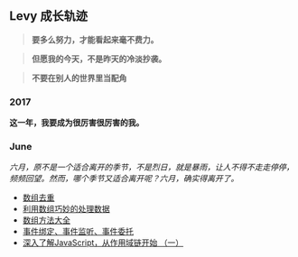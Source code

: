 ## Levy 成长轨迹
> **要多么努力，才能看起来毫不费力。**

> **但愿我的今天，不是昨天的冷淡抄袭。**

> **不要在别人的世界里当配角**

### 2017

**这一年，我要成为很厉害很厉害的我。**

### June
_六月，原不是一个适合离开的季节，不是烈日，就是暴雨，让人不得不走走停停，频频回望。然而，哪个季节又适合离开呢？六月，确实得离开了。_

- [数组去重](https://github.com/linchwei/blog/issues/1)
- [利用数组巧妙的处理数据](https://github.com/linchwei/blog/issues/2)
- [数组方法大全](https://github.com/linchwei/blog/issues/3)
- [事件绑定、事件监听、事件委托](https://github.com/linchwei/blog/issues/4)
- [深入了解JavaScript，从作用域链开始 （一）](https://github.com/linchwei/blog/issues/5)
